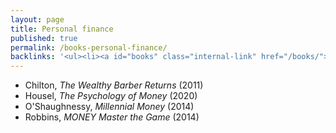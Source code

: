 ```yaml
---
layout: page
title: Personal finance
published: true
permalink: /books-personal-finance/
backlinks: '<ul><li><a id="books" class="internal-link" href="/books/">Books</a></li></ul>'
---
```


* Chilton, _The Wealthy Barber Returns_ (2011) 
* Housel, _The Psychology of Money_ (2020) 
* O'Shaughnessy, _Millennial Money_ (2014) 
* Robbins, _MONEY Master the Game_ (2014) 
